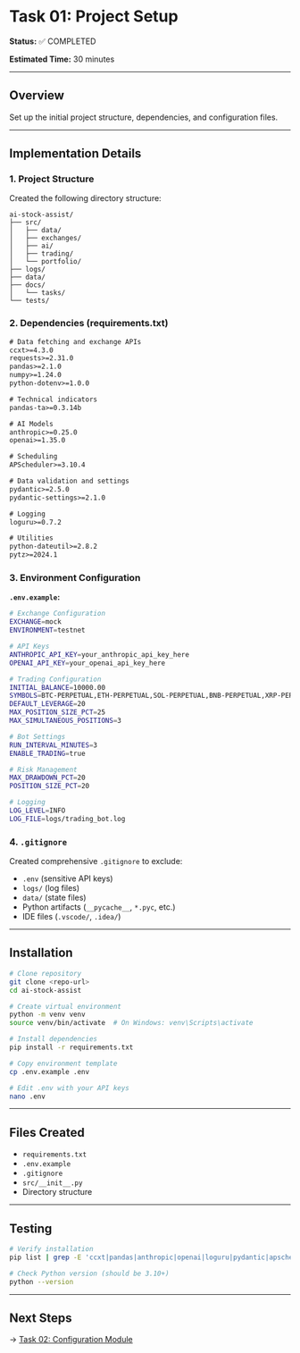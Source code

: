 # Task 01: Project Setup

**Status:** ✅ COMPLETED

**Estimated Time:** 30 minutes

---

## Overview

Set up the initial project structure, dependencies, and configuration files.

---

## Implementation Details

### 1. Project Structure

Created the following directory structure:

```
ai-stock-assist/
├── src/
│   ├── data/
│   ├── exchanges/
│   ├── ai/
│   ├── trading/
│   └── portfolio/
├── logs/
├── data/
├── docs/
│   └── tasks/
└── tests/
```

### 2. Dependencies (requirements.txt)

```txt
# Data fetching and exchange APIs
ccxt>=4.3.0
requests>=2.31.0
pandas>=2.1.0
numpy>=1.24.0
python-dotenv>=1.0.0

# Technical indicators
pandas-ta>=0.3.14b

# AI Models
anthropic>=0.25.0
openai>=1.35.0

# Scheduling
APScheduler>=3.10.4

# Data validation and settings
pydantic>=2.5.0
pydantic-settings>=2.1.0

# Logging
loguru>=0.7.2

# Utilities
python-dateutil>=2.8.2
pytz>=2024.1
```

### 3. Environment Configuration

**`.env.example`:**
```bash
# Exchange Configuration
EXCHANGE=mock
ENVIRONMENT=testnet

# API Keys
ANTHROPIC_API_KEY=your_anthropic_api_key_here
OPENAI_API_KEY=your_openai_api_key_here

# Trading Configuration
INITIAL_BALANCE=10000.00
SYMBOLS=BTC-PERPETUAL,ETH-PERPETUAL,SOL-PERPETUAL,BNB-PERPETUAL,XRP-PERPETUAL,DOGE-PERPETUAL
DEFAULT_LEVERAGE=20
MAX_POSITION_SIZE_PCT=25
MAX_SIMULTANEOUS_POSITIONS=3

# Bot Settings
RUN_INTERVAL_MINUTES=3
ENABLE_TRADING=true

# Risk Management
MAX_DRAWDOWN_PCT=20
POSITION_SIZE_PCT=20

# Logging
LOG_LEVEL=INFO
LOG_FILE=logs/trading_bot.log
```

### 4. `.gitignore`

Created comprehensive `.gitignore` to exclude:
- `.env` (sensitive API keys)
- `logs/` (log files)
- `data/` (state files)
- Python artifacts (`__pycache__`, `*.pyc`, etc.)
- IDE files (`.vscode/`, `.idea/`)

---

## Installation

```bash
# Clone repository
git clone <repo-url>
cd ai-stock-assist

# Create virtual environment
python -m venv venv
source venv/bin/activate  # On Windows: venv\Scripts\activate

# Install dependencies
pip install -r requirements.txt

# Copy environment template
cp .env.example .env

# Edit .env with your API keys
nano .env
```

---

## Files Created

- `requirements.txt`
- `.env.example`
- `.gitignore`
- `src/__init__.py`
- Directory structure

---

## Testing

```bash
# Verify installation
pip list | grep -E 'ccxt|pandas|anthropic|openai|loguru|pydantic|apscheduler'

# Check Python version (should be 3.10+)
python --version
```

---

## Next Steps

→ [Task 02: Configuration Module](02_configuration.md)
